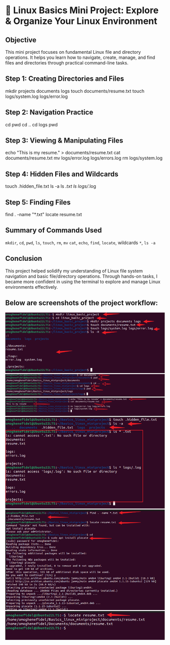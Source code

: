 
# 🐧 Linux Basics Mini Project: Explore & Organize Your Linux Environment

##  Objective
This mini project focuses on fundamental Linux file and directory operations. It helps you learn how to navigate, create, manage, and find files and directories through practical command-line tasks.



## Step 1: Creating Directories and Files

mkdir projects documents logs
touch documents/resume.txt
touch logs/system.log logs/error.log

##  Step 2: Navigation Practice


cd 
pwd
cd ..
cd logs
pwd

## Step 3: Viewing & Manipulating Files

echo "This is my resume." > documents/resume.txt
cat documents/resume.txt
mv logs/error.log logs/errors.log
rm logs/system.log


## Step 4: Hidden Files and Wildcards

touch .hidden_file.txt
ls -a
ls *.txt
ls logs/*.log


## Step 5: Finding Files

find . -name "*.txt"
locate resume.txt


##  Summary of Commands Used

 `mkdir`, `cd`, `pwd`, `ls`, `touch`, `rm`, `mv`
 `cat`, `echo`, `find`, `locate`, wildcards `*`, `ls -a`


##  Conclusion

This project helped solidify my understanding of Linux file system navigation and basic file/directory operations. Through hands-on tasks, I became more confident in using the terminal to explore and manage Linux environments effectively.

## Below are screenshots of the project workflow:

![linux_comand](./img/basiccomand.png)
![linux_comand](./img/basiccomand1.png)
![linux_comand](./img/basiccomand2.png)
![linux_comand](./img/basiccomand3.png)
![linux_comand](./img/basiccomand4.png)
![linux_comand](./img/basiccomand4a.png)